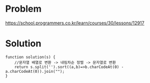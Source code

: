 # Problem
https://school.programmers.co.kr/learn/courses/30/lessons/12917


# Solution
```
function solution(s) {
    //문자열 배열로 변환 -> 내림차순 정렬 -> 문자열로 변환
    return s.split('').sort((a,b)=>b.charCodeAt(0) - a.charCodeAt(0)).join("");   
}
```
